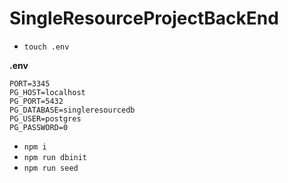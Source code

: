 # SingleResourceProjectBackEnd

- `touch .env`

**.env**


```
PORT=3345
PG_HOST=localhost
PG_PORT=5432
PG_DATABASE=singleresourcedb
PG_USER=postgres
PG_PASSWORD=0
```


- `npm i`
- `npm run dbinit`
- `npm run seed`
